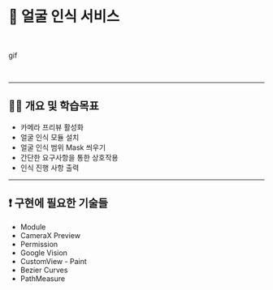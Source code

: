 # 📢 얼굴 인식 서비스

<br>

gif

<br>

---
## 💪🏻 개요 및 학습목표

- 카메라 프리뷰 활성화
- 얼굴 인식 모듈 설치
- 얼굴 인식 범위 Mask 씌우기
- 간단한 요구사항을 통한 상호작용
- 인식 진행 사항 출력

---
## ❗️ 구현에 필요한 기술들

- Module
- CameraX Preview
- Permission
- Google Vision
- CustomView - Paint
- Bezier Curves
- PathMeasure